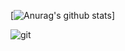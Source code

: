 [![Anurag's github stats](https://github-readme-stats.vercel.app/api?username=Big_Beom)]

![git](https://img.shields.io/badge/-Git-F05032?style=for-the-badge&logo=git&logoColor=ffffff)


